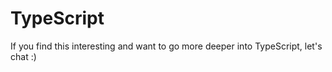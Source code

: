 # TypeScript

If you find this interesting and want to go more deeper into TypeScript, let's chat :)
